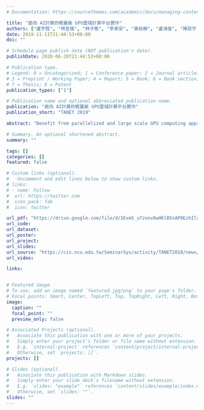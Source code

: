 ```yaml
---
# Documentation: https://sourcethemes.com/academic/docs/managing-content/

title: "面向 AI計算的輕量級 GPU雲端計算平台實作"
authors: ["盧宇程", "林至偉", "林子敬", "李家安", "黃伯靜", "盧鴻復", "陳政宇 "]
date: 2019-11-11T21:44:53+08:00
doi: ""

# Schedule page publish date (NOT publication's date).
publishDate: 2020-06-20T21:44:53+08:00

# Publication type.
# Legend: 0 = Uncategorized; 1 = Conference paper; 2 = Journal article;
# 3 = Preprint / Working Paper; 4 = Report; 5 = Book; 6 = Book section;
# 7 = Thesis; 8 = Patent
publication_types: ["1"]

# Publication name and optional abbreviated publication name.
publication: "面向 AI計算的輕量級 GPU雲端計算平台實作"
publication_short: "TANET 2019"

abstract: "Benefit from parallelized and large scale GPU computing approach, modern algorithms, like machine learning, deep learning and artificial intelligent related tasks, can be accelerated by GPGPU (General-purpose computing on graphics processing units), and this has been a state-of-art approach. However, due to limitation of using GPGPU, for example the exclusive hardware binding and domain dependent software development stack, it is very difficult to share computing resources with others. In this study, we try to build a light-weight GPU resource-governing framework, which can share sources for multiple users and groups, fast deployment, easily use as well as management intuitively. Within this framework, users can use different kind of GPU-enhanced container images to facilitate their development, and make sure all data stay in secure (comparing to existing container management tools which lack of data protection mechanism). All necessary functions for A.I. computing service are provided in this framework, including user login portal, application interface server, account services, storage service design and monitoring-management portal. Proposed framework would be a reference built for whom intent to construct an on premise site."

# Summary. An optional shortened abstract.
summary: ""

tags: []
categories: []
featured: false

# Custom links (optional).
#   Uncomment and edit lines below to show custom links.
# links:
# - name: Follow
#  url: https://twitter.com
#  icon_pack: fab
#  icon: twitter

url_pdf: "https://drive.google.com/file/d/1Exm5_u7zonv8wHKlB5nAP0EzhIlxFbEe/view"
url_code:
url_dataset:
url_poster:
url_project:
url_slides:
url_source: "https://cis.ncu.edu.tw/SeminarSys/activity/TANET2018/news/19"
url_video:

links:


# Featured image
# To use, add an image named `featured.jpg/png` to your page's folder.
# Focal points: Smart, Center, TopLeft, Top, TopRight, Left, Right, BottomLeft, Bottom, BottomRight.
image:
  caption: ""
  focal_point: ""
  preview_only: false

# Associated Projects (optional).
#   Associate this publication with one or more of your projects.
#   Simply enter your project's folder or file name without extension.
#   E.g. `internal-project` references `content/project/internal-project/index.md`.
#   Otherwise, set `projects: []`.
projects: []

# Slides (optional).
#   Associate this publication with Markdown slides.
#   Simply enter your slide deck's filename without extension.
#   E.g. `slides: "example"` references `content/slides/example/index.md`.
#   Otherwise, set `slides: ""`.
slides: ""
---
```


